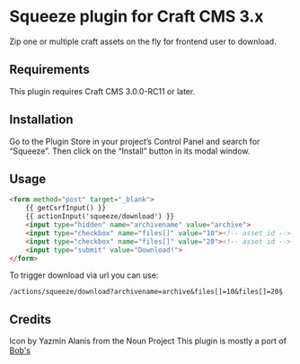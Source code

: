 # Squeeze plugin for Craft CMS 3.x

Zip one or multiple craft assets on the fly for frontend user to download.

## Requirements

This plugin requires Craft CMS 3.0.0-RC11 or later.

## Installation

Go to the Plugin Store in your project’s Control Panel and search for “Squeeze”. Then click on the “Install” button in its modal window.

## Usage

```html
<form method="post" target="_blank">
    {{ getCsrfInput() }}
    {{ actionInput('squeeze/download') }}
    <input type="hidden" name="archivename" value="archive">
    <input type="checkbox" name="files[]" value="10"><!-- asset id -->
    <input type="checkbox" name="files[]" value="20"><!-- asset id -->
    <input type="submit" value="Download!">
</form>
```
To trigger download via url you can use:
```
/actions/squeeze/download?archivename=archive&files[]=10&files[]=20§
```
## Credits

Icon by Yazmin Alanis from the Noun Project
This plugin is mostly a port of [Bob's](https://github.com/boboldehampsink/zipassets)
